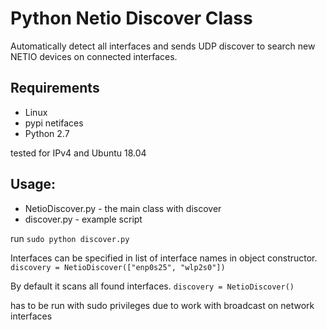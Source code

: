 # Python Netio Discover Class

Automatically detect all interfaces and sends UDP discover to search new NETIO devices on connected interfaces.



## Requirements
- Linux
- pypi netifaces
- Python 2.7

tested for IPv4 and Ubuntu 18.04

## Usage:
- NetioDiscover.py - the main class with discover
- discover.py - example script

run `sudo python discover.py`

Interfaces can be specified in list of interface names in object constructor. `discovery = NetioDiscover(["enp0s25", "wlp2s0"])`
 
By default it scans all found interfaces. `discovery = NetioDiscover()`

has to be run with sudo privileges due to work with broadcast on network interfaces

